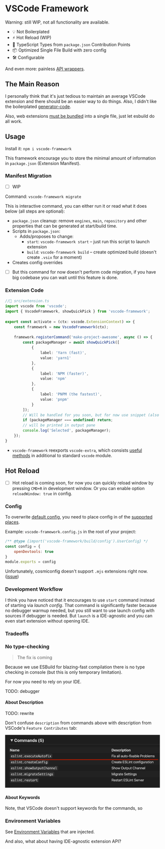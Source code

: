 # VSCode Framework

<!-- > :fire: The fastest way to develop extensions for VSCode -->

Warning: still WIP, not all functionality are available.

- 💡 Not Boilerplated
- ⚡️ Hot Reload (WIP)
- 🔑 TypeScript Types from `package.json` Contribution Points
- 📦 Optimized Single File Build with zero config
- 🛠️ Configurable

And even more: painless <!-- pnpm support, CI, --> [API wrappers](packages/vscode-extra/).

## The Main Reason

I personally think that it's just tedious to maintain an average VSCode extension and there should be an easier way to do things. Also, I didn't like the boilerplated [generator-code](https://github.com/Microsoft/vscode-generator-code).

Also, web extensions [must be bundled](https://docs.microsoft.com/en-us/answers/questions/368286/vc-2015-2019-install-check.html) into a single file, just let esbuild do all work.

<!-- The standard `vscode` module just slows me down. -->

## Usage

Install it: `npm i vscode-framework`

This framework encourage you to store the minimal amount of information in `package.json` (Extension Manifest).

### Manifest Migration

- [ ] WIP

Command: `vscode-framework migrate`

This is interactive command, you can either run it or read what it does below (all steps are optional):

- `package.json` cleanup: remove `engines`, `main`, `repository` and other properties that can be generated at start/build time.
- Scripts in `package.json`:
  - Adds/proposes to change:
    - `start`: `vscode-framework start` – just run this script to launch extension
    - `build`: `vscode-framework build` – create optimized build (doesn't create `.vsix` for a moment)
- Creates config overrides

- [ ] But this command for now doesn't perform code migration, if you have big codebase you can wait until this feature is done.

### Extension Code

```ts
//📁 src/extension.ts
import vscode from 'vscode';
import { VscodeFramework, showQuickPick } from 'vscode-framework';

export const activate = (ctx: vscode.ExtensionContext) => {
    const framework = new VscodeFramework(ctx);

    framework.registerCommand('make-project-awesome', async () => {
        const packageManager = await showQuickPick([
            {
                label: 'Yarn (fast)',
                value: 'yarn1'
            },
            {
                label: 'NPM (faster)',
                value: 'npm'
            },
            {
                label: 'PNPM (the fastest)',
                value: 'pnpm'
            }
        ]);
        // Will be handled for you soon, but for now use snippet (also coming soon)
        if (packageManager === undefined) return;
        // will be printed in output pane
        console.log('Selected', packageManager);
    });
}
```

- `vscode-framework` reexports `vscode-extra`, which consists [useful methods](../vscode-extra) in additional to standard `vscode` module.

## Hot Reload

- [ ] Hot reload is coming soon, for now you can quickly reload window by pressing `CMD+R` in development window.
Or you can enable option `reloadWindow: true` in config.

### Config

To overwrite [default config](src/config.ts), you need to place config in of the [supported places](https://github.com/davidtheclark/cosmiconfig#cosmiconfig).

Example: `vscode-framework.config.js` in the root of your project:

```js
/** @type {import('vscode-framework/build/config').UserConfig} */
const config = {
    openDevtools: true
}
module.exports = config
```

Unfortunately, cosmiconfig doesn't support `.mjs` extensions right now. ([issue](https://github.com/davidtheclark/cosmiconfig/issues/224))

### Development Workflow

I think you have noticed that it encourages to use `start` command instead of starting via *launch config*. That command is significantly faster because no debugger warmup needed, but you still want to use launch config with sources if debugger is needed.
But `launch` is a IDE-agnostic and you can even start extension without opening IDE.

<!-- There is a hot reload feature, but you can manually restart editor with pressing <kdb>R</kbd> in console. -->

### Tradeoffs

### No type-checking

> The fix is coming

Because we use ESBuild for blazing-fast compilation there is no type checking in console (but this is only temporary limitation).

For now you need to rely on your IDE.

TODO: debugger

#### About Description

TODO: rewrite

Don't confuse `description` from commands above with description from VSCode's `Feature Contributes` tab:

![VSCode-Feature-Contributes](media/vscode-contribution-points.png)

#### About Keywords

Note, that VSCode doesn't support keywords for the commands, so

### Environment Variables

See [Environment Variables](build/client.d.ts) that are injected.

<!-- To get them in intellisense create `globals.d.ts` file in your source root with `///<reference lib="">` at the top. -->

And also, what about having IDE-agnostic extension API?
